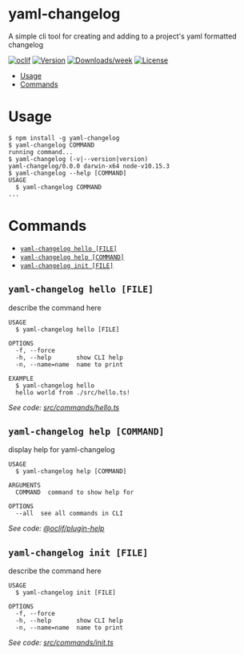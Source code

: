 yaml-changelog <!-- omit in toc -->
==============

A simple cli tool for creating and adding to a project&#39;s yaml formatted changelog

[![oclif](https://img.shields.io/badge/cli-oclif-brightgreen.svg)](https://oclif.io)
[![Version](https://img.shields.io/npm/v/yaml-changelog.svg)](https://npmjs.org/package/yaml-changelog)
[![Downloads/week](https://img.shields.io/npm/dw/yaml-changelog.svg)](https://npmjs.org/package/yaml-changelog)
[![License](https://img.shields.io/npm/l/yaml-changelog.svg)](https://github.com/goistjt/yaml-changelog/blob/master/package.json)

<!-- toc -->
* [Usage](#usage)
* [Commands](#commands)
<!-- tocstop -->
# Usage
<!-- usage -->
```sh-session
$ npm install -g yaml-changelog
$ yaml-changelog COMMAND
running command...
$ yaml-changelog (-v|--version|version)
yaml-changelog/0.0.0 darwin-x64 node-v10.15.3
$ yaml-changelog --help [COMMAND]
USAGE
  $ yaml-changelog COMMAND
...
```
<!-- usagestop -->
# Commands
<!-- commands -->
* [`yaml-changelog hello [FILE]`](#yaml-changelog-hello-file)
* [`yaml-changelog help [COMMAND]`](#yaml-changelog-help-command)
* [`yaml-changelog init [FILE]`](#yaml-changelog-init-file)

## `yaml-changelog hello [FILE]`

describe the command here

```
USAGE
  $ yaml-changelog hello [FILE]

OPTIONS
  -f, --force
  -h, --help       show CLI help
  -n, --name=name  name to print

EXAMPLE
  $ yaml-changelog hello
  hello world from ./src/hello.ts!
```

_See code: [src/commands/hello.ts](https://github.com/goistjt/yaml-changelog/blob/v0.0.0/src/commands/hello.ts)_

## `yaml-changelog help [COMMAND]`

display help for yaml-changelog

```
USAGE
  $ yaml-changelog help [COMMAND]

ARGUMENTS
  COMMAND  command to show help for

OPTIONS
  --all  see all commands in CLI
```

_See code: [@oclif/plugin-help](https://github.com/oclif/plugin-help/blob/v2.1.6/src/commands/help.ts)_

## `yaml-changelog init [FILE]`

describe the command here

```
USAGE
  $ yaml-changelog init [FILE]

OPTIONS
  -f, --force
  -h, --help       show CLI help
  -n, --name=name  name to print
```

_See code: [src/commands/init.ts](https://github.com/goistjt/yaml-changelog/blob/v0.0.0/src/commands/init.ts)_
<!-- commandsstop -->
